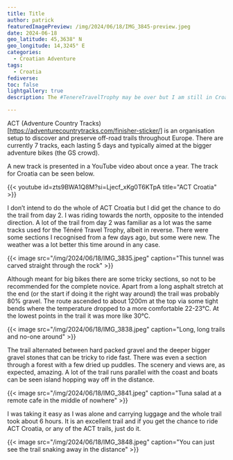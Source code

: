 ```yaml
---
title: Title
author: patrick
featuredImagePreview: /img/2024/06/18/IMG_3845-preview.jpeg
date: 2024-06-18
geo_latitude: 45,3638° N
geo_longitude: 14,3245° E
categories:
  - Croatian Adventure
tags:
  - Croatia
fediverse:
toc: false
lightgallery: true
description: The #TenereTravelTrophy may be over but I am still in Croatia. Today I got to ride the ACT Croatia trail from near Knin to Rijeka. 

---
```


<!--more-->

ACT (Adventure Country Tracks)[https://adventurecountrytracks.com/finisher-sticker/] is an organisation setup to discover and preserve off-road trails throughout Europe. There are currently 7 tracks, each lasting 5 days and typically aimed at the bigger adventure bikes (the GS crowd).

A new track is presented in a YouTube video about once a year. The track for Croatia can be seen below. 

{{< youtube id=zts9BWA1Q8M?si=Ljecf_xKg0T6KTpA title="ACT Croatia" >}}

I don’t intend to do the whole of ACT Croatia but I did get the chance to do the trail from day 2. I was riding towards the north, opposite to the intended direction. A lot of the trail from day 2 was familiar as a lot was the same tracks used for the Ténéré Travel Trophy, albeit in reverse. There were some sections I recognised from a few days ago, but some were new. The weather was a lot better this time around in any case. 
 
{{< image src="/img/2024/06/18/IMG_3835.jpeg" caption="This tunnel was carved straight through the rock" >}}

Although meant for big bikes there are some tricky sections, so not to be recommended for the complete novice. Apart from a long asphalt stretch at the end (or the start if doing it the right way around) the trail was probably 80% gravel. The route ascended to about 1200m at the top via some tight bends where the temperature dropped to a more comfortable 22-23°C. At the lowest points in the trail it was more like 30°C. 

{{< image src="/img/2024/06/18/IMG_3838.jpeg" caption="Long, long trails and no-one around" >}}

The trail alternated between hard packed gravel and the deeper bigger gravel stones that can be tricky to ride fast. There was even a section through a forest with a few dried up puddles. The scenery and views are, as expected, amazing. A lot of the trail runs parallel with the coast and boats can be seen island hopping way off in the distance. 

{{< image src="/img/2024/06/18/IMG_3841.jpeg" caption="Tuna salad at a remote cafe in the middle of nowhere" >}}

I was taking it easy as I was alone and carrying luggage and the whole trail took about 6 hours. It is an excellent trail and if you get the chance to ride ACT Croatia, or any of the ACT trails, just do it. 

{{< image src="/img/2024/06/18/IMG_3848.jpeg" caption="You can just see the trail snaking away in the distance" >}}